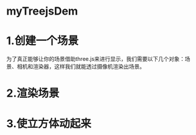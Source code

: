 # myTreejsDem
# 1.创建一个场景
为了真正能够让你的场景借助three.js来进行显示，我们需要以下几个对象：场景、相机和渲染器，这样我们就能透过摄像机渲染出场景。
# 2.渲染场景
# 3.使立方体动起来

